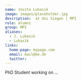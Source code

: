 ```yaml
---
name: Jovita Lukasik
image: images/placeholder.jpg
description:  at Uni Siegen | MPI
role: alumni
group: MPI
aliases:
  - J. Lukasik
  - Lukasik
links:
  home-page: mypage.com
  email: mail@me.de
  twitter: 
---
```


PhD Student working on ...
